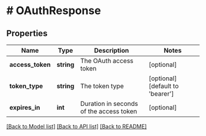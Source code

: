 # # OAuthResponse

## Properties

Name | Type | Description | Notes
------------ | ------------- | ------------- | -------------
**access_token** | **string** | The OAuth access token | [optional]
**token_type** | **string** | The token type | [optional] [default to 'bearer']
**expires_in** | **int** | Duration in seconds of the access token | [optional]

[[Back to Model list]](../../README.md#models) [[Back to API list]](../../README.md#endpoints) [[Back to README]](../../README.md)
